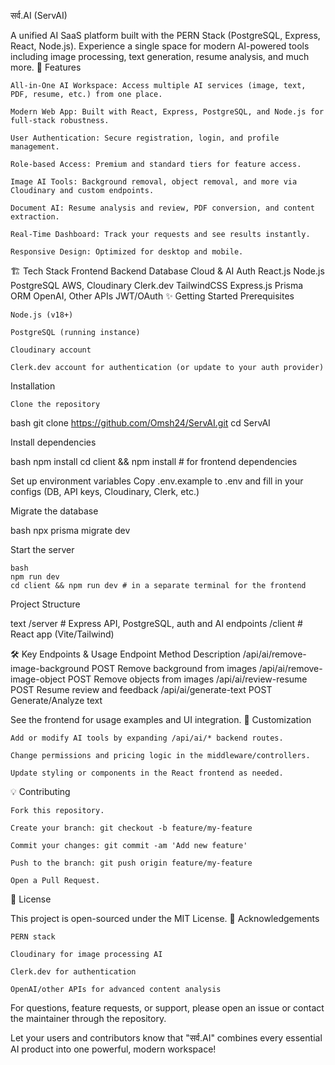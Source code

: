 सर्व.AI (ServAI)

A unified AI SaaS platform built with the PERN Stack (PostgreSQL, Express, React, Node.js). Experience a single space for modern AI-powered tools including image processing, text generation, resume analysis, and much more.
🚀 Features

    All-in-One AI Workspace: Access multiple AI services (image, text, PDF, resume, etc.) from one place.

    Modern Web App: Built with React, Express, PostgreSQL, and Node.js for full-stack robustness.

    User Authentication: Secure registration, login, and profile management.

    Role-based Access: Premium and standard tiers for feature access.

    Image AI Tools: Background removal, object removal, and more via Cloudinary and custom endpoints.

    Document AI: Resume analysis and review, PDF conversion, and content extraction.

    Real-Time Dashboard: Track your requests and see results instantly.

    Responsive Design: Optimized for desktop and mobile.

🏗️ Tech Stack
Frontend	Backend	Database	Cloud & AI	Auth
React.js	Node.js	PostgreSQL	AWS, Cloudinary	Clerk.dev
TailwindCSS	Express.js	Prisma ORM	OpenAI, Other APIs	JWT/OAuth
✨ Getting Started
Prerequisites

    Node.js (v18+)

    PostgreSQL (running instance)

    Cloudinary account

    Clerk.dev account for authentication (or update to your auth provider)

Installation

    Clone the repository

bash
git clone https://github.com/Omsh24/ServAI.git
cd ServAI

Install dependencies

bash
npm install
cd client && npm install # for frontend dependencies

Set up environment variables
Copy .env.example to .env and fill in your configs (DB, API keys, Cloudinary, Clerk, etc.)

Migrate the database

bash
npx prisma migrate dev

Start the server

    bash
    npm run dev
    cd client && npm run dev # in a separate terminal for the frontend

Project Structure

text
/server     # Express API, PostgreSQL, auth and AI endpoints
/client     # React app (Vite/Tailwind)

🛠️ Key Endpoints & Usage
Endpoint	Method	Description
/api/ai/remove-image-background	POST	Remove background from images
/api/ai/remove-image-object	POST	Remove objects from images
/api/ai/review-resume	POST	Resume review and feedback
/api/ai/generate-text	POST	Generate/Analyze text

See the frontend for usage examples and UI integration.
📝 Customization

    Add or modify AI tools by expanding /api/ai/* backend routes.

    Change permissions and pricing logic in the middleware/controllers.

    Update styling or components in the React frontend as needed.

💡 Contributing

    Fork this repository.

    Create your branch: git checkout -b feature/my-feature

    Commit your changes: git commit -am 'Add new feature'

    Push to the branch: git push origin feature/my-feature

    Open a Pull Request.

📄 License

This project is open-sourced under the MIT License.
🙌 Acknowledgements

    PERN stack

    Cloudinary for image processing AI

    Clerk.dev for authentication

    OpenAI/other APIs for advanced content analysis

For questions, feature requests, or support, please open an issue or contact the maintainer through the repository.

Let your users and contributors know that "सर्व.AI" combines every essential AI product into one powerful, modern workspace!
